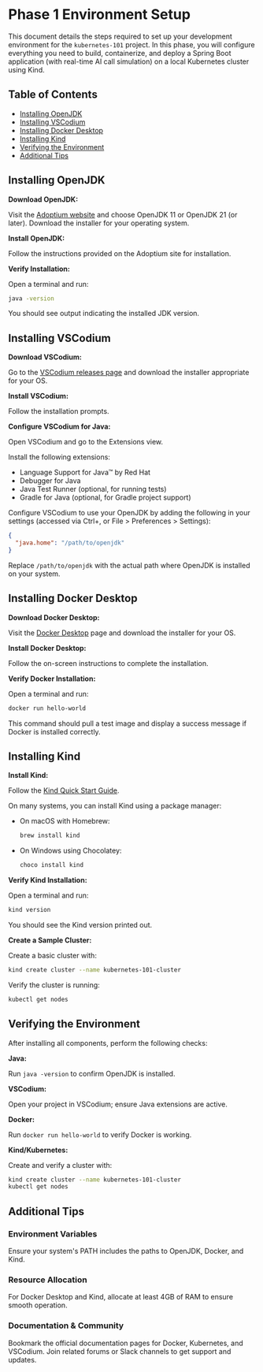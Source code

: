 # Phase 1 Environment Setup

This document details the steps required to set up your development environment for the `kubernetes-101` project. In this phase, you will configure everything you need to build, containerize, and deploy a Spring Boot application (with real-time AI call simulation) on a local Kubernetes cluster using Kind.

## Table of Contents

- [Installing OpenJDK](#installing-openjdk)
- [Installing VSCodium](#installing-vscodium)
- [Installing Docker Desktop](#installing-docker-desktop)
- [Installing Kind](#installing-kind)
- [Verifying the Environment](#verifying-the-environment)
- [Additional Tips](#additional-tips)

## Installing OpenJDK

**Download OpenJDK:**

Visit the [Adoptium website](https://adoptium.net/) and choose OpenJDK 11 or OpenJDK 21 (or later). Download the installer for your operating system.

**Install OpenJDK:**

Follow the instructions provided on the Adoptium site for installation.

**Verify Installation:**

Open a terminal and run:

```bash
java -version
```

You should see output indicating the installed JDK version.

## Installing VSCodium

**Download VSCodium:**

Go to the [VSCodium releases page](https://github.com/VSCodium/vscodium/releases) and download the installer appropriate for your OS.

**Install VSCodium:**

Follow the installation prompts.

**Configure VSCodium for Java:**

Open VSCodium and go to the Extensions view.

Install the following extensions:
- Language Support for Java™ by Red Hat
- Debugger for Java
- Java Test Runner (optional, for running tests)
- Gradle for Java (optional, for Gradle project support)

Configure VSCodium to use your OpenJDK by adding the following in your settings (accessed via Ctrl+, or File > Preferences > Settings):

```json
{
  "java.home": "/path/to/openjdk"
}
```

Replace `/path/to/openjdk` with the actual path where OpenJDK is installed on your system.

## Installing Docker Desktop

**Download Docker Desktop:**

Visit the [Docker Desktop](https://www.docker.com/products/docker-desktop) page and download the installer for your OS.

**Install Docker Desktop:**

Follow the on-screen instructions to complete the installation.

**Verify Docker Installation:**

Open a terminal and run:

```bash
docker run hello-world
```

This command should pull a test image and display a success message if Docker is installed correctly.

## Installing Kind

**Install Kind:**

Follow the [Kind Quick Start Guide](https://kind.sigs.k8s.io/docs/user/quick-start/).

On many systems, you can install Kind using a package manager:
- On macOS with Homebrew:
  ```bash
  brew install kind
  ```
- On Windows using Chocolatey:
  ```bash
  choco install kind
  ```

**Verify Kind Installation:**

Open a terminal and run:

```bash
kind version
```

You should see the Kind version printed out.

**Create a Sample Cluster:**

Create a basic cluster with:

```bash
kind create cluster --name kubernetes-101-cluster
```

Verify the cluster is running:

```bash
kubectl get nodes
```

## Verifying the Environment

After installing all components, perform the following checks:

**Java:**

Run `java -version` to confirm OpenJDK is installed.

**VSCodium:**

Open your project in VSCodium; ensure Java extensions are active.

**Docker:**

Run `docker run hello-world` to verify Docker is working.

**Kind/Kubernetes:**

Create and verify a cluster with:

```bash
kind create cluster --name kubernetes-101-cluster
kubectl get nodes
```

## Additional Tips

### Environment Variables

Ensure your system's PATH includes the paths to OpenJDK, Docker, and Kind.

### Resource Allocation

For Docker Desktop and Kind, allocate at least 4GB of RAM to ensure smooth operation.

### Documentation & Community

Bookmark the official documentation pages for Docker, Kubernetes, and VSCodium. Join related forums or Slack channels to get support and updates.
